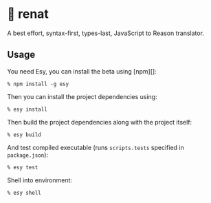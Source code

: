 # 🌅 renat

A best effort, syntax-first, types-last, JavaScript to Reason translator.

## Usage

You need Esy, you can install the beta using [npm][]:

    % npm install -g esy

Then you can install the project dependencies using:

    % esy install

Then build the project dependencies along with the project itself:

    % esy build

And test compiled executable (runs `scripts.tests` specified in
`package.json`):

    % esy test

Shell into environment:

    % esy shell
